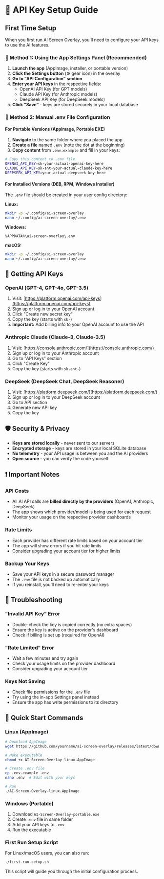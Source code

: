 # 🔑 API Key Setup Guide

## First Time Setup

When you first run AI Screen Overlay, you'll need to configure your API keys to use the AI features.

### 📱 **Method 1: Using the App Settings Panel (Recommended)**

1. **Launch the app** (AppImage, installer, or portable version)
2. **Click the Settings button** (⚙️ gear icon) in the overlay
3. **Go to "API Configuration" section**
4. **Enter your API keys** in the respective fields:
   - OpenAI API Key (for GPT models)
   - Claude API Key (for Anthropic models)  
   - DeepSeek API Key (for DeepSeek models)
5. **Click "Save"** - keys are stored securely in your local database

### 📝 **Method 2: Manual .env File Configuration**

#### **For Portable Versions** (AppImage, Portable EXE)
1. **Navigate** to the same folder where you placed the app
2. **Create a file** named `.env` (note the dot at the beginning)
3. **Copy content** from `.env.example` and fill in your keys:

```bash
# Copy this content to .env file
OPENAI_API_KEY=sk-your-actual-openai-key-here
CLAUDE_API_KEY=sk-ant-your-actual-claude-key-here  
DEEPSEEK_API_KEY=your-actual-deepseek-key-here
```

#### **For Installed Versions** (DEB, RPM, Windows Installer)
The `.env` file should be created in your user config directory:

**Linux:**
```bash
mkdir -p ~/.config/ai-screen-overlay
nano ~/.config/ai-screen-overlay/.env
```

**Windows:**
```
%APPDATA%\ai-screen-overlay\.env
```

**macOS:**
```bash
mkdir -p ~/.config/ai-screen-overlay  
nano ~/.config/ai-screen-overlay/.env
```

## 🔐 **Getting API Keys**

### **OpenAI (GPT-4, GPT-4o, GPT-3.5)**
1. Visit: [https://platform.openai.com/api-keys](https://platform.openai.com/api-keys)
2. Sign up or log in to your OpenAI account
3. Click "Create new secret key"
4. Copy the key (starts with `sk-`)
5. **Important:** Add billing info to your OpenAI account to use the API

### **Anthropic Claude (Claude-3, Claude-3.5)**  
1. Visit: [https://console.anthropic.com/](https://console.anthropic.com/)
2. Sign up or log in to your Anthropic account
3. Go to "API Keys" section
4. Click "Create Key"
5. Copy the key (starts with `sk-ant-`)

### **DeepSeek (DeepSeek Chat, DeepSeek Reasoner)**
1. Visit: [https://platform.deepseek.com/](https://platform.deepseek.com/)
2. Sign up or log in to your DeepSeek account  
3. Go to API section
4. Generate new API key
5. Copy the key

## 🛡️ **Security & Privacy**

- **Keys are stored locally** - never sent to our servers
- **Encrypted storage** - keys are stored in your local SQLite database  
- **No telemetry** - your API usage is between you and the AI providers
- **Open source** - you can verify the code yourself

## ❗ **Important Notes**

### **API Costs**
- All AI API calls are **billed directly by the providers** (OpenAI, Anthropic, DeepSeek)
- The app shows which provider/model is being used for each request
- Monitor your usage on the respective provider dashboards

### **Rate Limits**
- Each provider has different rate limits based on your account tier
- The app will show errors if you hit rate limits
- Consider upgrading your account tier for higher limits

### **Backup Your Keys**
- Save your API keys in a secure password manager
- The `.env` file is not backed up automatically
- If you reinstall, you'll need to re-enter your keys

## 🔧 **Troubleshooting**

### **"Invalid API Key" Error**
- Double-check the key is copied correctly (no extra spaces)
- Ensure the key is active on the provider's dashboard
- Check if billing is set up (required for OpenAI)

### **"Rate Limited" Error**  
- Wait a few minutes and try again
- Check your usage limits on the provider dashboard
- Consider upgrading your account tier

### **Keys Not Saving**
- Check file permissions for the `.env` file
- Try using the in-app Settings panel instead
- Ensure the app has write permissions to its directory

## 🚀 **Quick Start Commands**

### **Linux (AppImage)**
```bash
# Download AppImage
wget https://github.com/yourname/ai-screen-overlay/releases/latest/download/AI-Screen-Overlay-linux.AppImage

# Make executable  
chmod +x AI-Screen-Overlay-linux.AppImage

# Create .env file
cp .env.example .env
nano .env  # Edit with your keys

# Run
./AI-Screen-Overlay-linux.AppImage
```

### **Windows (Portable)**
1. Download `AI-Screen-Overlay-portable.exe`
2. Create `.env` file in same folder
3. Add your API keys to `.env`
4. Run the executable

### **First Run Setup Script**
For Linux/macOS users, you can also run:
```bash
./first-run-setup.sh
```

This script will guide you through the initial configuration process.
